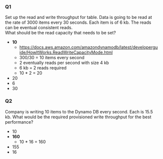 ### Q1
Set up the read and write throughput for table. Data is going to be read at  the rate of 3000 items every 30 seconds. Each item is of 6 kb. The reads can be eventual consistent reads.   
What should be the read capacity that needs to be set? 
* **10**
    * https://docs.aws.amazon.com/amazondynamodb/latest/developerguide/HowItWorks.ReadWriteCapacityMode.html
    * 300/30 = 10 items every second
    * 2 eventually reads per second with size 4 kb
    * 6 kb = 2 reads required
    * 10 * 2 = 20    
* 20 
* 6 
* 30

### Q2
Company is writing 10 items to the Dynamo DB every second. Each is 15.5 kb. 
What would be the required provisioned write throughput for the best performance?
* 10
* **160** 
    * 10 * 16 = 160
* 155 
* 16